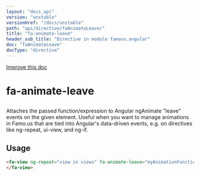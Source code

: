 ```yaml
---
layout: "docs_api"
version: "unstable"
versionHref: "/docs/unstable"
path: "api/directive/faAnimateLeave/"
title: "fa-animate-leave"
header_sub_title: "Directive in module famous.angular"
doc: "faAnimateLeave"
docType: "directive"
---
```


<div class="improve-docs">
  <a href='https://github.com/Famous/famous-angular/edit/master/src/scripts/directives/fa-animate-leave.js#L2'>
    Improve this doc
  </a>
</div>





<h1 class="api-title">

  fa-animate-leave



</h1>





Attaches the passed function/expression to Angular ngAnimate "leave" events on the given element.
Useful when you want to manage animations in Famo.us that are tied into Angular's data-driven events, e.g. on directives like ng-repeat, ui-view, and ng-if.






  
<h2 id="usage">Usage</h2>
  
```html
<fa-view ng-repeat="view in views" fa-animate-leave="myAnimationFunction($done)">
</fa-view>
```
  
  

  





